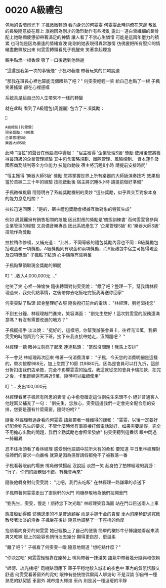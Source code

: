 # 0020 A級禮包

包廂的昏暗燈光下
子楓微微轉頭
看向身旁的何雯雯
何雯雯此時斜倚在床邊
散亂的長髮隨意披在肩上
旗袍因為剛才的激烈動作有些凌亂
露出一道白皙纖細的鎖骨
配上她略顯疲憊卻帶著滿足的神情
讓人看了不禁心生憐惜
可能是這兩年壓力的積累
也可能是因為重逢的情緒宣洩
剛剛的她表現得異常激情
彷彿要把所有壓抑的情緒盡數釋放出來
何雯雯轉頭看見子楓醒來
笑著拿起煙盒

親手點燃一根香煙
吸了一口後遞到他唇邊

"這還是我第一次的事後煙"
子楓叼著煙
帶著玩笑的口吻說道

"那我在班長心裡也算能混個眼熟了吧？"
何雯雯輕輕一笑
給自己也點了一根
子楓笑著搖頭
卻在心裡感嘆

系統真是給自己的人生帶來不一樣的轉變

就在此時
看到了A級禮包(周麗麗)
包含了三項獎勵：

```
🎁

A級禮包(何雯雯)
現金獎勵：400萬
企業管理S級
樂器大師S級

```

此時
"拉拉"的聲音在他腦海中響起：
"宿主獲得 ‘企業管理S級’ 獎勵
使用後您將獲得最頂級的企業管理經驗
其中包含策略規劃、團隊管理、風險控制、
資本運作及國際商務談判等全方位能力
技能啟動後
宿主將沉睡8小時
請提前安排時間"

"宿主獲得 ’樂器大師S級’ 獎勵
您將掌握世界上所有樂器的大師級演奏技巧
效果相當於苦練二三十年的經驗
技能啟動後
宿主將沉睡8小時
請提前做好準備"

子楓微微挑眉
隱隱明白了系統獎勵機制的奧妙
"這些獎勵，似乎與交互對象本身的能力息息相關？ "

拉拉迅速回應：
"是的，宿主禮包獎勵會根據互動對象的特質生成”

例如
周麗麗擁有銷售相關的技能
因此對應的獎勵是‘儀態訓練書’
而何雯雯曾參與企業管理的經驗
又具備音樂專長
因此系統產生了 ‘企業管理S級’ 和 ‘樂器大師S級’ 技能作為獎勵

拉拉稍作停頓，又補充道：
"此外，不同等級的禮包獎勵內容也不同：B級獎勵包括現金和一項獎勵，A級獎勵則有現金和兩項獎勵，而S級禮包中宿主可獲得現金及四項獎勵"
子楓點了點頭
心中隱隱有些興奮

子楓點擊領取現金獎勵的瞬間

叮
"…收入4,000,000元 ..."

他笑了笑
心裡一陣愉快
隨後轉頭對何雯雯說：
"餓了吧？整理一下，幫我請林經理過來，我交代點事情，之後帶你去吃飯吃完飯我再送你回家"

何雯雯點了點頭
起身整理好衣服
隨後撥打前台的電話：
"林經理，劉老闆找您"

不到五分鐘，林經理敲門進來，笑容滿面：
"劉先生您好！這次對雯雯的服務還滿意嗎？有沒有需要改進的地方？"

子楓擺擺手
淡淡說：
"挺好的，這樣吧，你幫我辦張會員卡，往裡充10萬，我把雯雯的時間買到今天下班，接下來我直接帶她走，沒問題吧？ "

林經理一聽
眼神立刻亮了起來
連連點頭：
"當然沒問題！我馬上安排"

不一會兒
林經理再次回來
帶著一份消費清單：
”子楓，今天您的消費明細是這樣的，單次按摩988元，加上您買了10節
共9880元，因為是會員可以打九折，這部分折扣由我們店承擔，完全不影響雯雯的抽成，我這就從您的會員卡瑞扣款，扣完之後，卡里餘額還有將近9萬，隨時可以繼續使用"

叮
"... 支出100,000元

林經理看著子楓若有所思的表情
心中愈發確定這位劉先生來頭不小
絕非普通客人
他趕緊又補充了一句：
"劉先生，您放心，雯雯這邊我們一定會完全配合您的安排，您要是還有什麼需要，隨時吩咐? "

隨後
林經理轉過身看向何雯雯
語氣帶著一種難得的謙和：
"雯雯，以後一定要好好配合劉先生的要求，不管什麼時候有事直接打個電話就好，如果需要請假，完全不用擔心出勤的問題，我們全勤獎勵也會照常發放"
何雯雯聽到這番話
眼中閃過一絲顧異

忍不住抬頭看了看林經理
感受到他語調中前所未有的柔和
要知道
平日里林經理對技師們的要求一向嚴格
就算是因為感冒請假都免不了被數落一番

子楓看著眼前的場景
嘴角微微揚起
沒說話
淡然一笑
起身拍了拍林經理的肩膀：
"行了，你們的服務很不錯，有機會再來"

隨後他轉身對何雯雯說：
"走吧，我們去吃飯"
在林經理一路謙卑的恭送下

子楓帶著何雯雯走出了禦泉軒的大門
司機恭敬地為他們拉開車門

"劉先生、雯雯，慢走！期待您下次光臨"
林經理笑容滿面
站在門口目送兩人上車

態度殷勤得體
彷彿送走的不是普通顧客
而是手握千金的貴賓
車內的座椅舒適寬敞
散發著淡淡的清香
子楓坐在後排
隨意地調整了一下座椅的角度

抬頭看向身旁的何雯雯
她已經換上了自己的便裝
簡單的襯衫牛仔褲讓她看起來清爽又乾練
臉上的妝容也悄悄淡去幾分
顯得更自然、更溫柔

"餓了吧？"
子楓看了何雯雯一眼
隨意地問道
"想吃點什麼？"

"你決定吧"
何雯雯輕輕靠在座椅上
嘴角帶著一抹淺笑
語氣中帶著幾分隨興和依賴

"師傅、琉光樓吧"
司機點頭應下
車子平穩地駛入城市的夜色中
車內的氣氛恬靜又舒適
何雯雯看著窗外的霓虹
眼神有些恍惚偶爾兩人聊幾句
不是深談
卻自帶一種熟悉的默契感
車窗外
城市燈火輝煌
車內
則是另一種溫暖的平靜